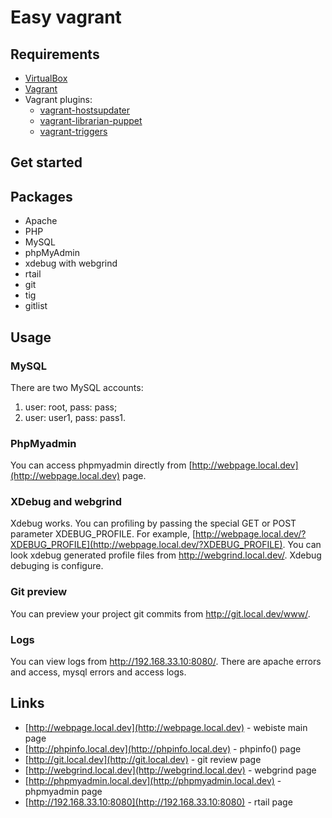 # Easy vagrant

## Requirements

- [VirtualBox](https://www.virtualbox.org/)
- [Vagrant](https://www.vagrantup.com/downloads.html)
- Vagrant plugins:
  - [vagrant-hostsupdater](https://github.com/cogitatio/vagrant-hostsupdater€)
  - [vagrant-librarian-puppet](https://github.com/mhahn/vagrant-librarian-puppet)
  - [vagrant-triggers](https://github.com/emyl/vagrant-triggers)

## Get started

## Packages

- Apache
- PHP
- MySQL
- phpMyAdmin
- xdebug with webgrind
- rtail
- git
- tig
- gitlist

## Usage

### MySQL

There are two MySQL accounts:
1. user: root, pass: pass;
2. user: user1, pass: pass1.

### PhpMyadmin

You can access phpmyadmin directly from [http://webpage.local.dev](http://webpage.local.dev) page.

### XDebug and webgrind

Xdebug works. 
You can profiling by passing the special GET or POST parameter XDEBUG_PROFILE. For example, [http://webpage.local.dev/?XDEBUG_PROFILE](http://webpage.local.dev/?XDEBUG_PROFILE). You can look xdebug generated profile files from http://webgrind.local.dev/.
Xdebug debuging is configure.

### Git preview

You can preview your project git commits from http://git.local.dev/www/.

### Logs

You can view logs from http://192.168.33.10:8080/. There are apache errors and access, mysql errors and access logs. 

## Links

- [http://webpage.local.dev](http://webpage.local.dev) - webiste main page
- [http://phpinfo.local.dev](http://phpinfo.local.dev) - phpinfo() page
- [http://git.local.dev](http://git.local.dev) - git review page
- [http://webgrind.local.dev](http://webgrind.local.dev) - webgrind page
- [http://phpmyadmin.local.dev](http://phpmyadmin.local.dev) - phpmyadmin page
- [http://192.168.33.10:8080](http://192.168.33.10:8080) - rtail page

